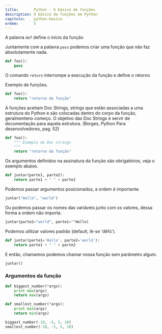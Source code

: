 ```yaml
---
title:       Python - O básico de funções
description: O básico de funções em Python
capitulo:    python-basico
ordem:       5
---
```



A palavra `def` define o início da função

Juntamente com a palavra `pass` podemos criar uma função que não faz absolutamente nada.

```python
def foo():
    pass
```
O comando `return` interrompe a execução da função e define o retorno

Exemplo de funções.

```python
def foo():
    return "retorno da função"
```

A funções aceitam Doc Strings, strings que estão associadas a uma estrutura do Python e são colocadas dentro do corpo 
da função, geralmenteno começo. O objetivo das Doc Strings é servir de documentação para aquela estrutura.
(Borges, Python Para desenvolvedores, pag. 52)

```python
def foo():
    """ Exemplo de Doc strings
    """
    return "retorno da função"
```

Os argumentos definidos na assinatura da função são obrigatórios, veja o exemplo abaixo.

```python
def juntar(parte1, parte2):
    return parte1 + " " + parte2
```

Podemos passar argumentos posicionados, a ordem é importante.

```python
juntar("Hello", "world")
```

Ou podemos passar os nomes das variáveis junto com os valores, dessa forma a ordem não importa.

```python
juntar(parte2="world", parte1=""Hello)
```

Podemos utilizar valores padrão (default, lê-se 'dêfú').

```python
def juntar(parte1='Hello', parte2='world'):
    return parte1 + " " + parte2
```

E então, chamamos podemos chamar nossa função sem parâmetro algum.

```python
juntar()
```


### Argumentos da função

```python
def biggest_number(*args):
    print max(args)
    return max(args)
```


```python
def smallest_number(*args):
    print min(args)
    return min(args)

biggest_number(-10, -5, 5, 10)
smallest_number(-10, -5, 5, 10)
```

